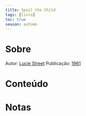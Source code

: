 ```yaml
---
title: Spoil the Child
tags: [livro]
toc: true
season: automn
---
```

# Sobre
Autor: [Lucie Street](Lucie%20Street)
Publicação: [1961](1961)
# Conteúdo
# Notas